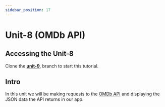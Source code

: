 ```yaml
---
sidebar_position: 17
---
```


# Unit-8 (OMDb API)

## Accessing the Unit-8

Clone the **[unit-9](https://github.com/paul-blackwell/movie-search/tree/unit-9)**, branch to start this tutorial.


## Intro

In this unit we will be making requests to the [OMDb API](http://www.omdbapi.com/) and displaying the JSON data the API returns in our app.
